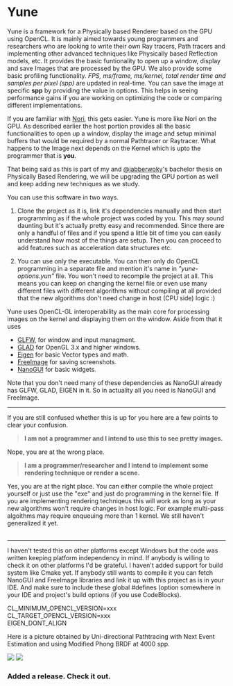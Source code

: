 # Yune

Yune is a framework for a Physically based Renderer based on the GPU using OpenCL. It is mainly aimed towards young programmers and researchers who are looking to write their own Ray tracers, Path tracers and implementing other advanced techniques like Physically based Reflection models, etc. It provides the basic funtionality to open up a window, display and save Images that are processed by the GPU. We also provide some basic profiling functionality. *FPS, ms/frame, ms/kernel, total render time and samples per pixel (spp)* are updated in real-time. You can save the image at specific **spp** by providing the value in options. This helps in seeing performance gains if you are working on optimizing the code or comparing different implementations.

If you are familiar with [Nori](https://github.com/wjakob/nori), this gets easier. Yune is more like Nori on the GPU. As described earlier the host portion provides all the basic functionalities to open up a window, display the image and setup minimal buffers that would be required by a normal Pathtracer or Raytracer. What happens to the Image next depends on the Kernel which is upto the programmer that is **you**.

That being said as this is part of my and [@jabberwoky](https://github.com/jabberw0ky)'s bachelor thesis on Physically Based Rendering, we will be upgrading the GPU portion as well and keep adding new techniques as we study.

You can use this software in two ways.

1. Clone the project as it is, link it's dependencies manually and then start programming as if the whole project was coded by you. This may sound daunting but it's actually pretty easy and recommended. Since there are only a handful of files and if you spend a little bit of time you can easily understand how most of the things are setup. Then you can proceed to add features such as acceleration data structures etc.

2. You can use only the executable. You can then only do OpenCL programming in a separate file and mention it's name in *"yune-options.yun"* file. You won't need to recompile the project at all. This means you can keep on changing the kernel file or even use many different files with different algorithms without compiling at all provided that the new algorithms don't need change in host (CPU side) logic :)

Yune uses OpenCL-GL interoperability as the main core for processing images on the kernel and displaying them on the window. Aside from that it uses 

* [GLFW](https://github.com/glfw/glfw), for window and input managment.
* [GLAD](https://github.com/Dav1dde/glad) for OpenGL 3.x and higher windows.
* [Eigen](https://github.com/eigenteam/eigen-git-mirror) for basic Vector types and math.
* [FreeImage](http://freeimage.sourceforge.net) for saving screenshots.
* [NanoGUI](https://github.com/wjakob/nanogui) for basic widgets.

Note that you don't need many of these dependencies as NanoGUI already has GLFW, GLAD, EIGEN in it. So in actuality all you need is NanoGUI and FreeImage. 

---
If you are still confused whether this is up for you here are a few points to clear your confusion.

>**I am not a programmer and I intend to use this to see pretty images.**

Nope, you are at the wrong place. 
<br/>

>**I am a programmer/researcher and I intend to implement some rendering technique or render a scene.**

Yes, you are at the right place. You can either compile the whole project yourself or just use the "exe" and just do programming in the kernel file. If you are implementing rendering techniqeus this will work as long as your new algorithms won't require changes in host logic. For example multi-pass algoithms may require enqueuing more than 1 kernel. We still haven't generalized it yet.
<br/>
<br/>

 ---
I haven't tested this on other platforms except Windows but the code was written keeping platform independency in mind. If anybody is willing to check it on other platforms I'd be grateful. I haven't added support for build system like Cmake yet. If anybody still wants to compile it you can fetch NanoGUI and FreeImage libraries and link it up with this project as is in your IDE. And make sure to include these global #defines (option somewhere in your IDE and project's build options (if you use CodeBlocks).

CL_MINIMUM_OPENCL_VERSION=xxx<br/>
CL_TARGET_OPENCL_VERSION=xxx<br/>
EIGEN_DONT_ALIGN



Here is a picture obtained by Uni-directional Pathtracing with Next Event Estimation and using Modified Phong BRDF at 4000 spp.  

<img src="https://r0pikq.bn.files.1drv.com/y4mhWXu4VSbDT-gNofzyb9R4P_t8n56ygrisW0bLnhN2owntA6OlCE4H84AYsprxs03moM2zI4s_aIlOLyM--1jH10RPwUBbhMxbmqxqWOl63V1zOi4Le258LztUiBIa0AIRSskmfLFxWJzA6jw8L2zYsQoR2J_6aaDzBqUCRI1dW9bePXgrjliRY3WnbzL6YMcp2jjFFOgwYX3oVnoXglZgQ?cropmode=none"/>

<img src="https://r0mthq.bn.files.1drv.com/y4mw4XP2D_dsdDyREYi1Y37ScaDS_0utfRuOKBBccQ8THZnHLFWtjL7c20AqXM1dLZDG_WzLadF-tHkTASrFVt-Acb3RqCBb0aLZbptgHQKvU6PQ0re6RekumIWa2ti6Q6jrOSNazChMYmxuTzkygHKucXjzZaRH-GmiPruhnu5SwQ0bNkxtHEsV6FcBmWthpUtxHCDoBFirABlgiFZJPhh4Q?width=1300&height=767&cropmode=none"/>

### Added a release. Check it out.




 

